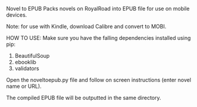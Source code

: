 Novel to EPUB
Packs novels on RoyalRoad into EPUB file for use on mobile devices.

Note: for use with Kindle, download Calibre and convert to MOBI. 

HOW TO USE: 
Make sure you have the falling dependencies installed using pip:
1) BeautifulSoup
2) ebooklib
3) validators

Open the noveltoepub.py file and follow on screen instructions (enter novel name or URL).

The compiled EPUB file will be outputted in the same directory.
